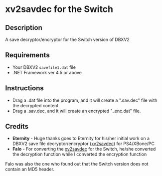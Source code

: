 # xv2savdec for the Switch

## Description

A save decryptor/encryptor for the Switch version of DBXV2

## Requirements

- Your DBXV2 `savefile1.dat` file
- .NET Framework ver 4.5 or above

## Instructions
- Drag a .dat file into the program, and it will create a ".sav.dec" file with the decrypted content.
- Drag a .sav.dec, and it will create an encrypted "_enc.dat" file.

## Credits
- **Eternity** - Huge thanks goes to Eternity for his/her initial work on a DBXV2 save file decryptor/encryptor ([xv2savdec](http://animegamemods.net/thread/701/tools-eternity)) for PS4/XBone/PC
- **Falo** - For converting the [xv2savdec](https://gbatemp.net/threads/is-xenoverse-2-save-encryption-being-worked-on-by-anyone.512671/#post-8209053) for the Switch, he/she converted the decryption function while I converted the encryption function

Falo was also the one who found out that the Switch version does not contain an MD5 header.
